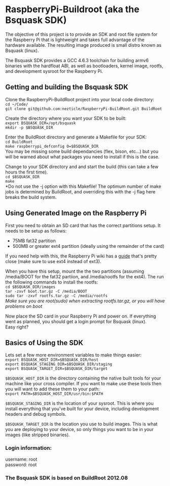 # RaspberryPi-Buildroot (aka the Bsquask SDK) #

The objective of this project is to provide an SDK and root file system for the Raspberry Pi that is lightweight and takes full advantage of the hardware available.  The resulting image produced is small distro known as Bsquask (linux).

The Bsquask SDK provides a GCC 4.6.3 toolchain for building armv6 binaries with the hardfloat ABI, as well as bootloaders, kernel image, rootfs, and development sysroot for the Raspberry Pi.

## Getting and building the Bsquask SDK ##

Clone the RaspberryPi-BuildRoot project into your local code directory:  
`cd ~/Code/`  
`git clone git@github.com:nezticle/RaspberryPi-BuildRoot.git BuildRoot`

Create the directory where you want your SDK to be built:  
`export BSQUASK_DIR=/opt/bsquask`  
`mkdir -p $BSQUASK_DIR`  

Enter the BuildRoot directory and generate a Makefile for your SDK:  
`cd BuildRoot`  
`make raspberrypi_defconfig O=$BSQUASK_DIR`  
You may be missing some build dependancies (flex, bison, etc...) but you will be warned about what packages you need to install if this is the case.

Change to your SDK directory and and start the build (this can take a few hours the first time).  
`cd $BSQUASK_DIR`  
`make`  
*Do not use the -j option with this Makefile!  The optimum number of make jobs is determined by BuildRoot, and overriding this with the -j flag here breaks the build system.

## Using Generated Image on the Raspberry Pi ##

First you need to obtain an SD card that has the correct partitions setup.  It needs to be setup as follows:  
- 75MB fat32 partition
- 500MB or greater ext4 partition (ideally using the remainder of the card)

If you need help with this, the Raspberry Pi wiki has a [guide](http://elinux.org/RPi_Advanced_Setup#Advanced_SD_card_setup) that's pretty close (make sure to use ext4 instead of ext3).

When you have this setup, mount the the two partitions (assuming /media/BOOT for the fat32 partiion, and /media/rootfs for the ext4).  The run the following commands to install the rootfs:  
`cd $BSQUASK_DIR/images`  
`tar -zxvf boot.tar.gz -C /media/BOOT`  
`sudo tar -zxvf rootfs.tar.gz -C /media/rootfs`  
*Make sure you are root(sudo) when extracting rootfs.tar.gz, or you will have problems on boot*

Now place the SD card in your Raspberry Pi and power on.  If everything went as planned, you should get a login prompt for Bsquask (linux).  
Easy right?

## Basics of Using the SDK ##
Lets set a few more environment variables to make things easier:  
`export BSQUASK_HOST_DIR=$BSQUASK_DIR/host`  
`export BSQUASK_STAGING_DIR=$BSQUASK_DIR/staging`  
`export BSQUASK_TARGET_DIR=$BSQUASK_DIR/target`  

`$BSQUASK_HOST_DIR` is the directory containing the native built tools for your machine like your cross compiler.  If you want to make use these tools then you will want to add these them to your path:  
`export PATH=$BSQUASK_HOST_DIR/usr/bin:$PATH`  

`$BSQUASK_STAGING_DIR` is the location of your sysroot.  This is where you install everything that you've built for your device, including development headers and debug symbols.

`$BSQUASK_TARGET_DIR` is the location you use to build images.  This is what you are deploying to your device, so only things you want to be in your images (like stripped binaries).

### Login information:  
username: root   
password: root   

### The Bsquask SDK is based on BuildRoot 2012.08 ###
